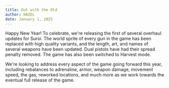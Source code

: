 ```yaml
---
title: Out with the Old
author: HAZEL
date: January 1, 2025
---
```

Happy New Year! To celebrate, we're releasing the first of several overhaul updates for Suroi. The world sprite of every gun in the game has been replaced with high quality variants, and the length, art, and names of several weapons have been updated. Dual pistols have had their spread penalty removed. The game has also been switched to Harvest mode.

We're looking to address every aspect of the game going forward this year, including rebalances to adrenaline, armor, weapon damage, movement speed, the gas, reworked locations, and much more as we work towards the eventual full release of the game.

